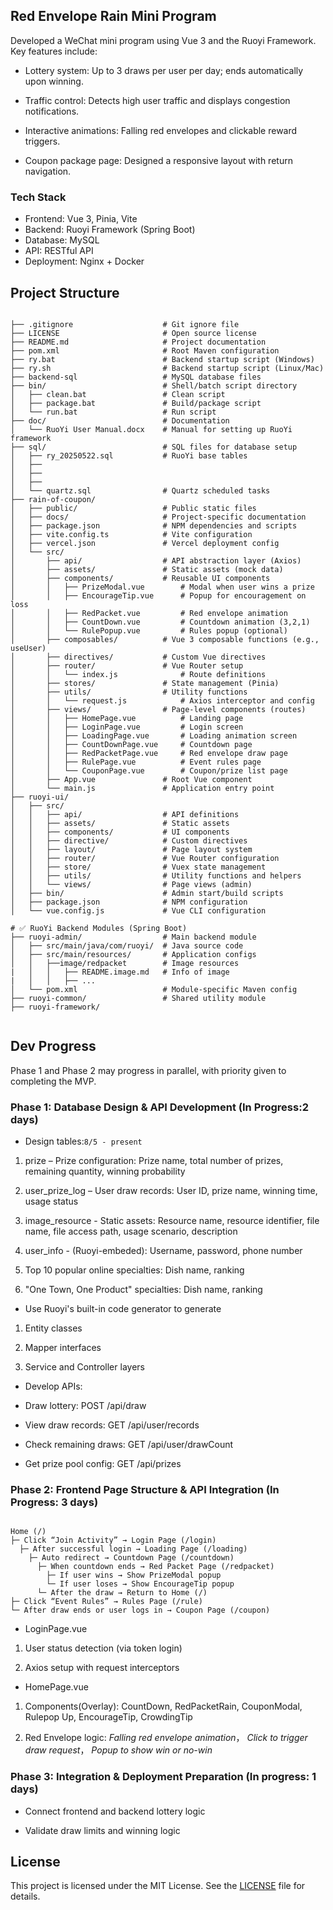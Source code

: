 ## Red Envelope Rain Mini Program
Developed a WeChat mini program using Vue 3 and the Ruoyi Framework. Key features include:

- Lottery system: Up to 3 draws per user per day; ends automatically upon winning.

- Traffic control: Detects high user traffic and displays congestion notifications.

- Interactive animations: Falling red envelopes and clickable reward triggers.

- Coupon package page: Designed a responsive layout with return navigation.

### Tech Stack
- Frontend: Vue 3, Pinia, Vite
- Backend: Ruoyi Framework (Spring Boot)
- Database: MySQL
- API: RESTful API
- Deployment: Nginx + Docker

## Project Structure

```

├── .gitignore                    # Git ignore file
├── LICENSE                       # Open source license
├── README.md                     # Project documentation
├── pom.xml                       # Root Maven configuration
├── ry.bat                        # Backend startup script (Windows)
├── ry.sh                         # Backend startup script (Linux/Mac)
├── backend-sql                   # MySQL database files
├── bin/                          # Shell/batch script directory
│   ├── clean.bat                 # Clean script
│   ├── package.bat               # Build/package script
│   └── run.bat                   # Run script
├── doc/                          # Documentation
│   └── RuoYi User Manual.docx    # Manual for setting up RuoYi framework
├── sql/                          # SQL files for database setup
│   ├── ry_20250522.sql           # RuoYi base tables
│   ├──  
│   ├──  
│   ├──  
│   └── quartz.sql                # Quartz scheduled tasks
├── rain-of-coupon/
│   ├── public/                   # Public static files
│   ├── docs/                     # Project-specific documentation
│   ├── package.json              # NPM dependencies and scripts
│   ├── vite.config.ts            # Vite configuration
│   ├── vercel.json               # Vercel deployment config
│   └── src/
│       ├── api/                  # API abstraction layer (Axios)
│       ├── assets/               # Static assets (mock data)
│       ├── components/           # Reusable UI components
│       │   ├── PrizeModal.vue        # Modal when user wins a prize
│       │   ├── EncourageTip.vue      # Popup for encouragement on loss
│       │   ├── RedPacket.vue         # Red envelope animation
│       │   ├── CountDown.vue         # Countdown animation (3,2,1)
│       │   └── RulePopup.vue         # Rules popup (optional)
│       ├── composables/          # Vue 3 composable functions (e.g., useUser)
│       ├── directives/           # Custom Vue directives
│       ├── router/               # Vue Router setup
│       │   └── index.js              # Route definitions
│       ├── stores/               # State management (Pinia)
│       ├── utils/                # Utility functions
│       │   └── request.js            # Axios interceptor and config
│       ├── views/                # Page-level components (routes)
│       │   ├── HomePage.vue          # Landing page
│       │   ├── LoginPage.vue         # Login screen
│       │   ├── LoadingPage.vue       # Loading animation screen
│       │   ├── CountDownPage.vue     # Countdown page
│       │   ├── RedPacketPage.vue     # Red envelope draw page
│       │   ├── RulePage.vue          # Event rules page
│       │   └── CouponPage.vue        # Coupon/prize list page
│       ├── App.vue               # Root Vue component
│       └── main.js               # Application entry point
├── ruoyi-ui/
│   ├── src/
│   │   ├── api/                  # API definitions
│   │   ├── assets/               # Static assets
│   │   ├── components/           # UI components
│   │   ├── directive/            # Custom directives
│   │   ├── layout/               # Page layout system
│   │   ├── router/               # Vue Router configuration
│   │   ├── store/                # Vuex state management
│   │   ├── utils/                # Utility functions and helpers
│   │   └── views/                # Page views (admin)
│   ├── bin/                      # Admin start/build scripts
│   ├── package.json              # NPM configuration
│   └── vue.config.js             # Vue CLI configuration

# ✅ RuoYi Backend Modules (Spring Boot)
├── ruoyi-admin/                  # Main backend module
│   ├── src/main/java/com/ruoyi/  # Java source code
│   ├── src/main/resources/       # Application configs
│   │   ├──image/redpacket        # Image resources
|   │   │   ├── README.image.md   # Info of image
|   │   │   ├── ...
│   └── pom.xml                   # Module-specific Maven config
├── ruoyi-common/                 # Shared utility module
├── ruoyi-framework/             


```

## Dev Progress

Phase 1 and Phase 2 may progress in parallel, with priority given to completing the MVP.

### Phase 1: Database Design & API Development (In Progress:2 days)

- Design tables:`8/5 - present`

1.  prize – Prize configuration: Prize name, total number of prizes, remaining quantity, winning probability

2. user_prize_log – User draw records: User ID, prize name, winning time, usage status

3. image_resource - Static assets: Resource name, resource identifier, file name, file access path, usage scenario, description

4. user_info - (Ruoyi-embeded): Username, password, phone number

5. Top 10 popular online specialties: Dish name, ranking

6. "One Town, One Product" specialties: Dish name, ranking

- Use Ruoyi's built-in code generator to generate

1. Entity classes

2. Mapper interfaces

3. Service and Controller layers

- Develop APIs:

- Draw lottery: POST /api/draw

- View draw records: GET /api/user/records

- Check remaining draws: GET /api/user/drawCount

- Get prize pool config: GET /api/prizes

### Phase 2: Frontend Page Structure & API Integration (In Progress: 3 days)

```

Home (/)
├─ Click “Join Activity” → Login Page (/login)
  ├─ After successful login → Loading Page (/loading)
    ├─ Auto redirect → Countdown Page (/countdown)
      ├─ When countdown ends → Red Packet Page (/redpacket)
        ├─ If user wins → Show PrizeModal popup
        └─ If user loses → Show EncourageTip popup
      └─ After the draw → Return to Home (/)
├─ Click “Event Rules” → Rules Page (/rule)
└─ After draw ends or user logs in → Coupon Page (/coupon)

```
- LoginPage.vue

1. User status detection (via token login)

2. Axios setup with request interceptors

- HomePage.vue

1. Components(Overlay): CountDown, RedPacketRain, CouponModal, Rulepop Up, EncourageTip, CrowdingTip

2. Red Envelope logic: *Falling red envelope animation*， *Click to trigger draw request*， *Popup to show win or no-win*

### Phase 3: Integration & Deployment Preparation (In progress: 1 days)

- Connect frontend and backend lottery logic

- Validate draw limits and winning logic


## License
This project is licensed under the MIT License. See the [LICENSE](./LICENSE) file for details.
